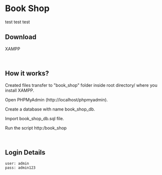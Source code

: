 # Book Shop



test test test



## Download

XAMPP

<br>

## How it works?

Created files transfer to "book_shop" folder inside root directory/ where you install XAMPP.

Open PHPMyAdmin (http://localhost/phpmyadmin).

Create a database with name book_shop_db.

Import book_shop_db.sql file.

Run the script http:/book_shop

<br>

## Login Details


    user: admin
    pass: admin123

